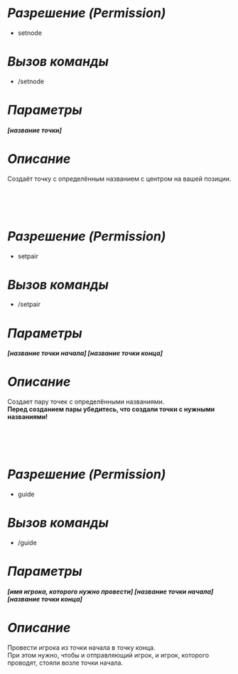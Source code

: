 # _Разрешение (Permission)_
* setnode

# _Вызов команды_
* /setnode

# _Параметры_
###### **[название точки]**

# _Описание_
  Создаёт точку с определённым названием с центром на вашей позиции.
  
<br><br><br>



# _Разрешение (Permission)_
* setpair

# _Вызов команды_
* /setpair

# _Параметры_
###### **[название точки начала] [название точки конца]**

# _Описание_
  Создает пару точек с определёнными названиями.<br>
  **Перед созданием пары убедитесь, что создали точки с нужными названиями!** 
  
  <br><br><br>
  
  
  
  # _Разрешение (Permission)_
* guide

# _Вызов команды_
* /guide

# _Параметры_
###### **[имя игрока, которого нужно провести] [название точки начала] [название точки конца]**

# _Описание_
  Провести игрока из точки начала в точку конца.<br>
  При этом нужно, чтобы и отправляющий игрок, и игрок, которого проводят, стояли возле точки начала.<br>  
